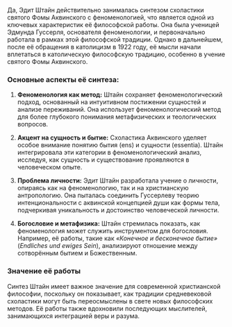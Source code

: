 Да, Эдит Штайн действительно занималась синтезом схоластики святого Фомы Аквинского с феноменологией, что является одной из ключевых характеристик её философской работы. Она была ученицей Эдмунда Гуссерля, основателя феноменологии, и первоначально работала в рамках этой философской традиции. Однако в дальнейшем, после её обращения в католицизм в 1922 году, её мысли начали вплетаться в католическую философскую традицию, особенно в учение святого Фомы Аквинского.

### Основные аспекты её синтеза:

1. **Феноменология как метод:** Штайн сохраняет феноменологический подход, основанный на интуитивном постижении сущностей и анализе переживаний. Она использует феноменологический метод для более глубокого понимания метафизических и теологических вопросов.
    
2. **Акцент на сущность и бытие:** Схоластика Аквинского уделяет особое внимание понятию бытия (ens) и сущности (essentia). Штайн интегрировала эти категории в феноменологический анализ, исследуя, как сущность и существование проявляются в человеческом опыте.
    
3. **Проблема личности:** Эдит Штайн разработала учение о личности, опираясь как на феноменологию, так и на христианскую антропологию. Она пыталась соединить Гуссерлеву теорию интенциональности с аквинской концепцией души как формы тела, подчеркивая уникальность и достоинство человеческой личности.
    
4. **Богословие и метафизика:** Штайн стремилась показать, как феноменология может служить инструментом для богословия. Например, её работы, такие как _«Конечное и бесконечное бытие»_ (_Endliches und ewiges Sein_), анализируют отношение между сотворённым бытием и Божественным.
    

### Значение её работы

Синтез Штайн имеет важное значение для современной христианской философии, поскольку он показывает, как традиции средневековой схоластики могут быть переосмыслены в свете новых философских методов. Её работы также вдохновили последующих мыслителей, занимающихся интеграцией веры и разума.